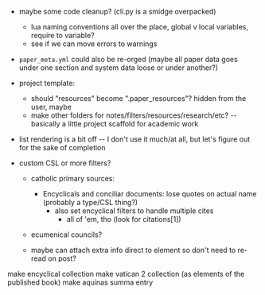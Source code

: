 * maybe some code cleanup? (cli.py is a smidge overpacked)
    - lua naming conventions all over the place, global v local variables, require to variable?
    - see if we can move errors to warnings
* `paper_meta.yml` could also be re-orged (maybe all paper data goes under one section and system data loose or under another?)
* project template:
    - should "resources" become ".paper_resources"? hidden from the user, maybe
    - make other folders for notes/filters/resources/research/etc? -- basically a little project scaffold for academic work
* list rendering is a bit off -- I don't use it much/at all, but let's figure out for the sake of completion

* custom CSL or more filters? 
    - catholic primary sources:
        - Encyclicals and conciliar documents: lose quotes on actual name (probably a type/CSL thing?)
            - also set encyclical filters to handle multiple cites
                - all of 'em, tho (look for citations[1])
    - ecumenical councils?
    
    - maybe can attach extra info direct to element so don't need to re-read on post?



make encyclical collection
make vatican 2 collection (as elements of the published book)
make aquinas summa entry

